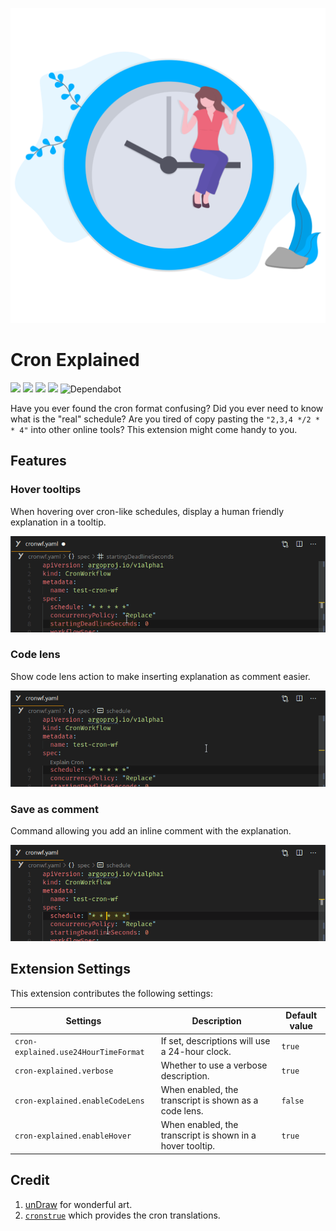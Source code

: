 ![logo](https://raw.githubusercontent.com/tumido/cron-explained/master/docs/assets/icon_large.png)

# Cron Explained

[![](https://vsmarketplacebadge.apphb.com/version-short/tumido.cron-explained.svg)](https://marketplace.visualstudio.com/items?itemName=tumido.cron-explained)
[![](https://img.shields.io/github/v/release/tumido/cron-explained)](https://github.com/tumido/cron-explained/releases)
[![](https://img.shields.io/github/license/tumido/cron-explained)](https://github.com/tumido/cron-explained/blob/master/LICENSE)
[![](https://github.com/tumido/cron-explained/workflows/Release/badge.svg)](https://github.com/tumido/cron-explained/actions?query=workflow%3ARelease)
![Dependabot](https://badgen.net/dependabot/tumido/cron-explained?icon=dependabot)

Have you ever found the cron format confusing? Did you ever need to know what is the "real" schedule? Are you tired of copy pasting the `"2,3,4 */2 * * 4"` into other online tools? This extension might come handy to you.

## Features

### Hover tooltips

When hovering over cron-like schedules, display a human friendly explanation in a tooltip.

![hover](https://raw.githubusercontent.com/tumido/cron-explained/master/docs/assets/hover.gif)

### Code lens

Show code lens action to make inserting explanation as comment easier.

![code-lens](https://raw.githubusercontent.com/tumido/cron-explained/master/docs/assets/code-lens.gif)

### Save as comment

Command allowing you add an inline comment with the explanation.

![comment](https://raw.githubusercontent.com/tumido/cron-explained/master/docs/assets/comment.gif)

## Extension Settings

This extension contributes the following settings:

| Settings                             | Description                                               | Default value |
| ------------------------------------ | --------------------------------------------------------- | ------------- |
| `cron-explained.use24HourTimeFormat` | If set, descriptions will use a 24-hour clock.            | `true`        |
| `cron-explained.verbose`             | Whether to use a verbose description.                     | `true`        |
| `cron-explained.enableCodeLens`      | When enabled, the transcript is shown as a code lens.     | `false`       |
| `cron-explained.enableHover`         | When enabled, the transcript is shown in a hover tooltip. | `true`        |

## Credit

1. [unDraw](https://undraw.co) for wonderful art.
2. [`cronstrue`](https://www.npmjs.com/package/cronstrue) which provides the cron translations.

